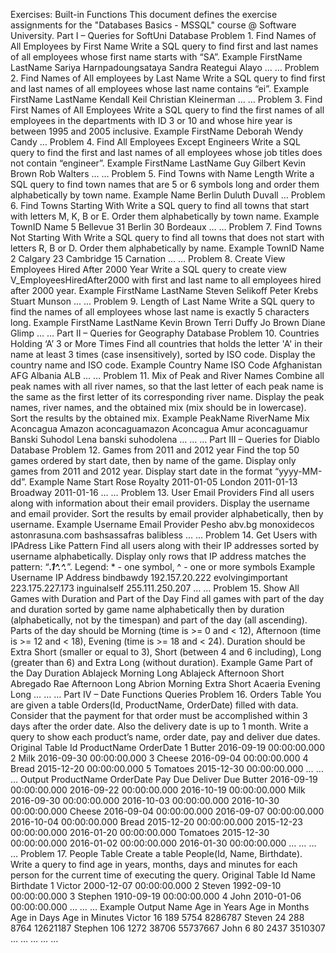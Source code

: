 Exercises: Built-in Functions
This document defines the exercise assignments for the "Databases Basics - MSSQL" course @ Software University. 
Part I – Queries for SoftUni Database
Problem 1.	Find Names of All Employees by First Name
Write a SQL query to find first and last names of all employees whose first name starts with “SA”. 
Example
FirstName	LastName
Sariya	Harnpadoungsataya
Sandra	Reategui Alayo
…	…
Problem 2.	  Find Names of All employees by Last Name 
Write a SQL query to find first and last names of all employees whose last name contains “ei”. 
Example
FirstName	LastName
Kendall	Keil
Christian	Kleinerman
…	…
Problem 3.	Find First Names of All Employees
Write a SQL query to find the first names of all employees in the departments with ID 3 or 10 and whose hire year is between 1995 and 2005 inclusive.
Example
FirstName
Deborah
Wendy
Candy
…
Problem 4.	Find All Employees Except Engineers
Write a SQL query to find the first and last names of all employees whose job titles does not contain “engineer”. 
Example
FirstName	LastName
Guy	Gilbert
Kevin	Brown
Rob	Walters
…	…
Problem 5.	Find Towns with Name Length
Write a SQL query to find town names that are 5 or 6 symbols long and order them alphabetically by town name. 
Example
Name
Berlin
Duluth
Duvall
…
Problem 6.	 Find Towns Starting With
Write a SQL query to find all towns that start with letters M, K, B or E. Order them alphabetically by town name. 
Example
TownID	Name
5	Bellevue
31	Berlin
30	Bordeaux
…	…
Problem 7.	 Find Towns Not Starting With
Write a SQL query to find all towns that does not start with letters R, B or D. Order them alphabetically by name. 
Example
TownID	Name
2	Calgary
23	Cambridge
15	Carnation
…	…
Problem 8.	Create View Employees Hired After 2000 Year
Write a SQL query to create view V_EmployeesHiredAfter2000 with first and last name to all employees hired after 2000 year. 
Example
FirstName	LastName
Steven	Selikoff
Peter	Krebs
Stuart	Munson
...	...
Problem 9.	Length of Last Name
Write a SQL query to find the names of all employees whose last name is exactly 5 characters long.
Example
FirstName	LastName
Kevin	Brown
Terri	Duffy
Jo	Brown
Diane	Glimp
…	…
Part II – Queries for Geography Database 
Problem 10.	Countries Holding ‘A’ 3 or More Times
Find all countries that holds the letter 'A' in their name at least 3 times (case insensitively), sorted by ISO code. Display the country name and ISO code. 
Example
Country Name	ISO Code
Afghanistan	AFG
Albania	ALB
…	…
Problem 11.	 Mix of Peak and River Names
Combine all peak names with all river names, so that the last letter of each peak name is the same as the first letter of its corresponding river name. Display the peak names, river names, and the obtained mix (mix should be in lowercase). Sort the results by the obtained mix.
Example
PeakName	RiverName	Mix
Aconcagua	Amazon	aconcaguamazon
Aconcagua	Amur	aconcaguamur
Banski Suhodol	Lena	banski suhodolena
…	…	…
Part III – Queries for Diablo Database
Problem 12.	Games from 2011 and 2012 year
Find the top 50 games ordered by start date, then by name of the game. Display only games from 2011 and 2012 year. Display start date in the format “yyyy-MM-dd”. 
Example
Name	Start
Rose Royalty	2011-01-05
London	2011-01-13
Broadway	2011-01-16
…	…
Problem 13.	 User Email Providers
Find all users along with information about their email providers. Display the username and email provider. Sort the results by email provider alphabetically, then by username. 
Example
Username	Email Provider
Pesho	abv.bg
monoxidecos	astonrasuna.com
bashsassafras	balibless
…	…
Problem 14.	 Get Users with IPAdress Like Pattern
Find all users along with their IP addresses sorted by username alphabetically. Display only rows that IP address matches the pattern: “***.1^.^.***”. 
Legend: * - one symbol, ^ - one or more symbols
Example
Username	IP Address
bindbawdy	192.157.20.222
evolvingimportant	223.175.227.173
inguinalself	255.111.250.207
…	…
Problem 15.	 Show All Games with Duration and Part of the Day
Find all games with part of the day and duration sorted by game name alphabetically then by duration (alphabetically, not by the timespan) and part of the day (all ascending). Parts of the day should be Morning (time is >= 0 and < 12), Afternoon (time is >= 12 and < 18), Evening (time is >= 18 and < 24). Duration should be Extra Short (smaller or equal to 3), Short (between 4 and 6 including), Long (greater than 6) and Extra Long (without duration). 
Example
Game	Part of the Day	Duration
Ablajeck	Morning	Long
Ablajeck	Afternoon	Short
Abregado Rae	Afternoon	Long
Abrion	Morning	Extra Short
Acaeria	Evening	Long
…	…	…
Part IV – Date Functions Queries
Problem 16.	 Orders Table
You are given a table Orders(Id, ProductName, OrderDate) filled with data. Consider that the payment for that order must be accomplished within 3 days after the order date. Also the delivery date is up to 1 month. Write a query to show each product’s name, order date, pay and deliver due dates. 
Original Table
Id	ProductName	OrderDate
1	Butter	2016-09-19 00:00:00.000
2	Milk	2016-09-30 00:00:00.000
3	Cheese	2016-09-04 00:00:00.000
4	Bread	2015-12-20 00:00:00.000
5	Tomatoes	2015-12-30 00:00:00.000
…	…	…
Output
ProductName	OrderDate	Pay Due	Deliver Due
Butter	2016-09-19 00:00:00.000	2016-09-22 00:00:00.000	2016-10-19 00:00:00.000
Milk	2016-09-30 00:00:00.000	2016-10-03 00:00:00.000	2016-10-30 00:00:00.000
Cheese	2016-09-04 00:00:00.000	2016-09-07 00:00:00.000	2016-10-04 00:00:00.000
Bread	2015-12-20 00:00:00.000	2015-12-23 00:00:00.000	2016-01-20 00:00:00.000
Tomatoes	2015-12-30 00:00:00.000	2016-01-02 00:00:00.000	2016-01-30 00:00:00.000
…	…	…	…
Problem 17.	 People Table
Create a table People(Id, Name, Birthdate). Write a query to find age in years, months, days and minutes for each person for the current time of executing the query.
Original Table
Id	Name	Birthdate
1	Victor	2000-12-07 00:00:00.000
2	Steven	1992-09-10 00:00:00.000
3	Stephen	1910-09-19 00:00:00.000
4	John	2010-01-06 00:00:00.000
…	…	…
Example Output
Name	Age in Years	Age in Months	Age in Days	Age in Minutes
Victor	16	189	5754	8286787
Steven	24	288	8764	12621187
Stephen	106	1272	38706	55737667
John	6	80	2437	3510307
…	…	…	…	…

